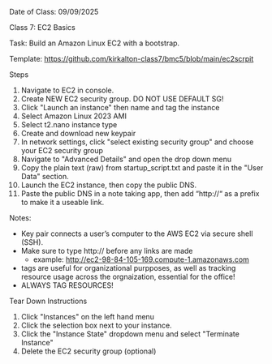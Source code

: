 Date of Class: 09/09/2025

Class 7: EC2 Basics

Task: Build an Amazon Linux EC2 with a bootstrap.

Template: https://github.com/kirkalton-class7/bmc5/blob/main/ec2scrpit

Steps
1. Navigate to EC2 in console.
2. Create NEW EC2 security group. DO NOT USE DEFAULT SG!
3. Click "Launch an instance" then name and tag the instance
4. Select Amazon Linux 2023 AMI
5. Select t2.nano instance type
6. Create and download new keypair
7. In network settings, click "select existing security group" and choose your EC2 security group
8. Navigate to "Advanced Details" and open the drop down menu
9. Copy the plain text (raw) from startup_script.txt and paste it in the "User Data" section.
10. Launch the EC2 instance, then copy the public DNS.
11. Paste the public DNS in a note taking app, then add “http://“ as a prefix to make it a useable link.

Notes:
- Key pair connects a user’s computer to the AWS EC2 via secure shell (SSH).
- Make sure to type http:// before any links are made
    - example: http://ec2-98-84-105-169.compute-1.amazonaws.com
- tags are useful for organizational purpposes, as well as tracking resource usage across the orgnaization, essential for the office!
- ALWAYS TAG RESOURCES!


Tear Down Instructions
1. Click "Instances" on the left hand menu
2. Click the selection box next to your instance.
3. Click the "Instance State" dropdown menu and select "Terminate Instance"
4. Delete the EC2 security group (optional)
